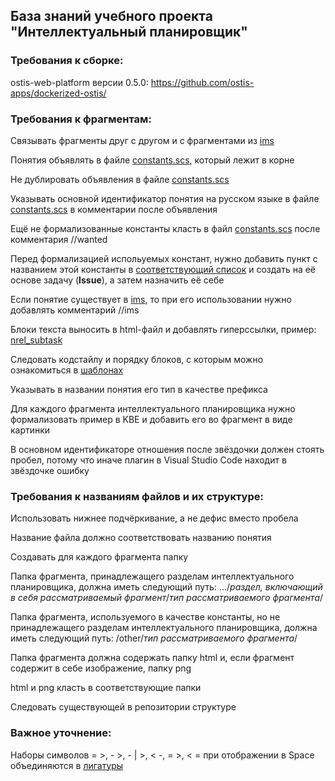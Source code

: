 ## База знаний учебного проекта "Интеллектуальный планировщик"

### **Требования к сборке**: 

ostis-web-platform версии 0.5.0: https://github.com/ostis-apps/dockerized-ostis/

### **Требования к фрагментам**:

Связывать фрагменты друг с другом и с фрагментами из [ims](http://ims.ostis.net/)

Понятия объявлять в файле [constants.scs](https://intelligent-scheduler.jetbrains.space/p/ische/repositories/knowledge-base/files/constants.scs), который лежит в корне

Не дублировать объявления в файле [constants.scs](https://intelligent-scheduler.jetbrains.space/p/ische/repositories/knowledge-base/files/constants.scs)

Указывать основной идентификатор понятия на русском языке в файле [constants.scs](https://intelligent-scheduler.jetbrains.space/p/ische/repositories/knowledge-base/files/constants.scs) в комментарии после объявления

Ещё не формализованные константы класть в файл [constants.scs](https://intelligent-scheduler.jetbrains.space/p/ische/repositories/knowledge-base/files/constants.scs) после комментария //wanted

Перед формализацией испольуемых констант, нужно добавить пункт с названием этой константы в [соответствующий список](https://intelligent-scheduler.jetbrains.space/p/ische/checklists/2Wicfp32nLyC) и создать на её основе задачу (**Issue**), а затем назначить её себе

Если понятие существует в [ims](http://ims.ostis.net/), то при его использовании нужно добавлять комментарий //ims 

Блоки текста выносить в html-файл и добавлять гиперссылки, пример: [nrel_subtask](https://intelligent-scheduler.jetbrains.space/p/ische/repositories/knowledge-base/files/intelligent_scheduler/sections/tasks/relations/nrel_subtask/nrel_subtask.scs)

Следовать кодстайлу и порядку блоков, с которым можно ознакомиться в [шаблонах](https://intelligent-scheduler.jetbrains.space/p/ische/repositories/knowledge-base/files/templates/concept_template.txt)

Указывать в названии понятия его тип в качестве префикса

Для каждого фрагмента интеллектуального планировщика нужно формализовать пример в KBE и добавить его во фрагмент в виде картинки

В основном идентификаторе отношения после звёздочки должен стоять пробел, потому что иначе плагин в Visual Studio Code находит в звёздочке ошибку

### **Требования к названиям файлов и их структуре**:

Использовать нижнее подчёркивание, а не дефис вместо пробела

Название файла должно соответствовать названию понятия

Создавать для каждого фрагмента папку

Папка фрагмента, принадлежащего разделам интеллектуального планировщика, должна иметь следующий путь: .../*раздел, включающий в себя рассматриваемый фрагмент*/*тип рассматриваемого фрагмента*/

Папка фрагмента, используемого в качестве константы, но не принадлежащего разделам интеллектуального планировщика, должна иметь следующий путь: /other/*тип рассматриваемого фрагмента*/

Папка фрагмента должна содержать папку html и, если фрагмент содержит в себе изображение, папку png

html и png класть в соответствующие папки

Следовать существующей в репозитории структуре

### **Важное** уточнение:

Наборы символов = >, - >, - | >, < -, = >, < = при отображении в Space объединяются в [лигатуры](https://www.jetbrains.com/ru-ru/lp/mono/#ligatures)
